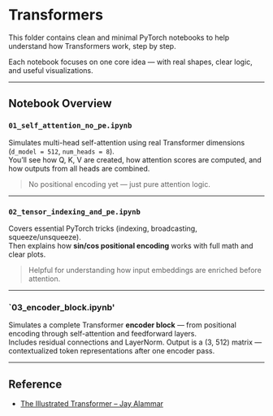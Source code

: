 # Transformers

This folder contains clean and minimal PyTorch notebooks to help understand how Transformers work, step by step.

Each notebook focuses on one core idea — with real shapes, clear logic, and useful visualizations.

---

## Notebook Overview

### `01_self_attention_no_pe.ipynb`  
Simulates multi-head self-attention using real Transformer dimensions (`d_model = 512`, `num_heads = 8`).  
You’ll see how Q, K, V are created, how attention scores are computed, and how outputs from all heads are combined.

> No positional encoding yet — just pure attention logic.

---

### `02_tensor_indexing_and_pe.ipynb`  
Covers essential PyTorch tricks (indexing, broadcasting, squeeze/unsqueeze).  
Then explains how **sin/cos positional encoding** works with full math and clear plots.

> Helpful for understanding how input embeddings are enriched before attention.

---

### `03_encoder_block.ipynb'  
Simulates a complete Transformer **encoder block** — from positional encoding through self-attention and feedforward layers.  
Includes residual connections and LayerNorm.
Output is a (3, 512) matrix — contextualized token representations after one encoder pass.


---

## Reference

- [The Illustrated Transformer – Jay Alammar](https://jalammar.github.io/illustrated-transformer/)
